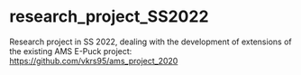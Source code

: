 # research_project_SS2022
Research project in SS 2022, dealing with the development of extensions of the existing AMS E-Puck project: https://github.com/vkrs95/ams_project_2020
